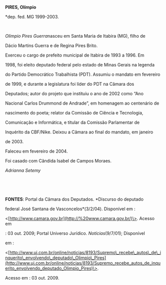 **PIRES, Olímpio**



\*dep. fed. MG 1999-2003.



 



*Olímpio Pires Guerra*nasceu em Santa Maria de Itabira (MG), filho de

Dácio Martins Guerra e de Regina Pires Brito.



Exerceu o cargo de prefeito municipal de Itabira de 1993 a 1996. Em

1998, foi eleito deputado federal pelo estado de Minas Gerais na legenda

do Partido Democrático Trabalhista (PDT). Assumiu o mandato em fevereiro

de 1999, e durante a legislatura foi líder do PDT na Câmara dos

Deputados; autor do projeto que instituiu o ano de 2002 como “Ano

Nacional Carlos Drummond de Andrade”, em homenagem ao centenário de

nascimento do poeta; relator da Comissão de Ciência e Tecnologia,

Comunicação e Informática, e titular da Comissão Parlamentar de

Inquérito da CBF/Nike. Deixou a Câmara ao final do mandato, em janeiro

de 2003.



Faleceu em fevereiro de 2004.



Foi casado com Cândida Isabel de Campos Moraes.



*Adrianna Setemy*



 



 



**FONTES**: Portal da Câmara dos Deputados. *Discurso do deputado

federal José Santana de Vasconcelos*(3/2/04). Disponível em :

\<[http://www.camara.gov.br](http://%20www.camara.gov.br/)\>. Acesso em

: 03 out. 2009; Portal Universo Jurídico. *Notícias*(9/7/01); Disponível

em :

\<[http://www.uj.com.br/online/noticias/8193/Supremo\_recebe\_autos\_de\_inquerito\_envolvendo\_deputado\_Olimpio\_Pires](http://www.uj.com.br/online/noticias/8193/Supremo_recebe_autos_de_inquerito_envolvendo_deputado_Olimpio_Pires)\>.

Acesso em : 03 out. 2009.

